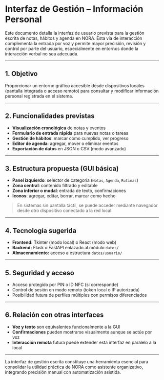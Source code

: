 # Interfaz de Gestión – Información Personal

Este documento detalla la interfaz de usuario prevista para la gestión escrita de notas, hábitos y agenda en NORA. Esta vía de interacción complementa la entrada por voz y permite mayor precisión, revisión y control por parte del usuario, especialmente en entornos donde la interacción verbal no sea adecuada.

---

## 1. Objetivo

Proporcionar un entorno gráfico accesible desde dispositivos locales (pantalla integrada o acceso remoto) para consultar y modificar información personal registrada en el sistema.

---

## 2. Funcionalidades previstas

* **Visualización cronológica** de notas y eventos
* **Formulario de entrada rápida** para nuevas notas o tareas
* **Gestión de hábitos**: marcar como cumplido, ver progreso
* **Editor de agenda**: agregar, mover o eliminar eventos
* **Exportación de datos** en JSON o CSV (modo avanzado)

---

## 3. Estructura propuesta (GUI básica)

* **Panel izquierdo**: selector de categoría (`Notas`, `Agenda`, `Rutinas`)
* **Zona central**: contenido filtrado y editable
* **Zona inferior o modal**: entrada de texto, confirmaciones
* **Iconos**: agregar, editar, borrar, marcar como hecho

> En sistemas sin pantalla táctil, se puede acceder mediante navegador desde otro dispositivo conectado a la red local.

---

## 4. Tecnología sugerida

* **Frontend:** Tkinter (modo local) o React (modo web)
* **Backend:** Flask o FastAPI enlazado al módulo `datos/`
* **Almacenamiento:** acceso a estructura `datos/usuario/`

---

## 5. Seguridad y acceso

* Acceso protegido por PIN o ID NFC (si corresponde)
* Control de sesión en modo remoto (token local o IP autorizada)
* Posibilidad futura de perfiles múltiples con permisos diferenciados

---

## 6. Relación con otras interfaces

* **Voz y texto** son equivalentes funcionalmente a la GUI
* **Confirmaciones** pueden mostrarse visualmente aunque se actúe por voz
* **Interacción remota** futura puede extender esta interfaz en paralelo a la local

---

La interfaz de gestión escrita constituye una herramienta esencial para consolidar la utilidad práctica de NORA como asistente organizativo, integrando precisión manual con automatización asistida.
